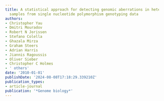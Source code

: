 ```yaml
---
title: A statistical approach for detecting genomic aberrations in heterogeneous tumor
  samples from single nucleotide polymorphism genotyping data
authors:
- Christopher Yau
- Dmitri Mouradov
- Robert N Jorissen
- Stefano Colella
- Ghazala Mirza
- Graham Steers
- Adrian Harris
- Jiannis Ragoussis
- Oliver Sieber
- Christopher C Holmes
- ' others'
date: '2010-01-01'
publishDate: '2024-08-08T17:18:29.339210Z'
publication_types:
- article-journal
publication: '*Genome biology*'
---
```

